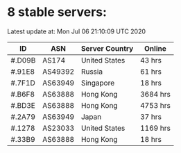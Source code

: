 # 8 stable servers:

Latest update at: Mon Jul 06 21:10:09 UTC 2020

| ID | ASN | Server Country | Online |
| -- | --- | -------------- | ------ |
| #.D09B | AS174 | United States | 43 hrs |
| #.91E8 | AS49392 | Russia | 61 hrs |
| #.7F1D | AS63949 | Singapore | 18 hrs |
| #.B6F8 | AS63888 | Hong Kong | 3684 hrs |
| #.BD3E | AS63888 | Hong Kong | 4753 hrs |
| #.2A79 | AS63949 | Japan | 37 hrs |
| #.1278 | AS23033 | United States | 1169 hrs |
| #.33B9 | AS63888 | Hong Kong | 18 hrs |

